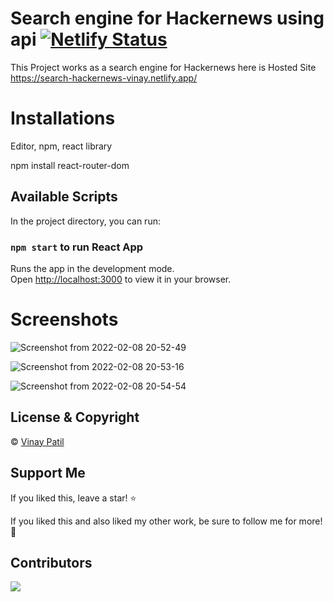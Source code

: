 # Search engine for Hackernews using api [![Netlify Status](https://api.netlify.com/api/v1/badges/ce46fe75-4326-436d-9e6e-8b6ba52c4852/deploy-status)](https://search-hackernews-vinay.netlify.app/)
This Project works as a search engine for Hackernews
here is Hosted Site
https://search-hackernews-vinay.netlify.app/

# Installations
Editor, npm, react library

npm install react-router-dom

## Available Scripts

In the project directory, you can run:

### `npm start` to run React App

Runs the app in the development mode.\
Open [http://localhost:3000](http://localhost:3000) to view it in your browser.

# Screenshots
![Screenshot from 2022-02-08 20-52-49](https://user-images.githubusercontent.com/29520476/153018861-5bfd2447-7eb9-4fd4-b260-52d0acaeea6a.png)

![Screenshot from 2022-02-08 20-53-16](https://user-images.githubusercontent.com/29520476/153019169-439c5860-b914-432d-b16d-06424b8ef4a8.png)


![Screenshot from 2022-02-08 20-54-54](https://user-images.githubusercontent.com/29520476/153019205-c3a9eb7f-26dc-4df5-a4e1-9648439c0695.png)

## License & Copyright
© [Vinay Patil](https://engineervinay.github.io/)


## Support Me
If you liked this, leave a star! :star:

If you liked this and also liked my other work, be sure to follow me for more! :slightly_smiling_face:

## Contributors
<a href="https://github.com/Engineervinay/search-hackernews/graphs/contributors">
  <img src="https://contrib.rocks/image?repo=Engineervinay/search-hackernews" />
</a>

